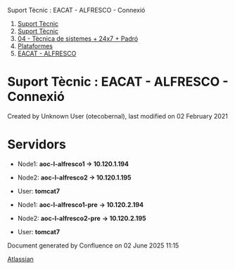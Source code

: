 Suport Tècnic : EACAT - ALFRESCO - Connexió  

1.  [Suport Tècnic](index.html)
2.  [Suport Tècnic](13893782.html)
3.  [04 - Tècnica de sistemes + 24x7 + Padró](26313202.html)
4.  [Plataformes](Plataformes_41520520.html)
5.  [EACAT - ALFRESCO](EACAT---ALFRESCO_41520680.html)

Suport Tècnic : EACAT - ALFRESCO - Connexió
===========================================

Created by Unknown User (otecobernal), last modified on 02 February 2021

Servidors 
==========

*   Node1: **aoc-l-alfresco1 → 10.120.1.194**
    
*   Node2: **aoc-l-alfresco2 → 10.120.1.195**
*   User: **tomcat7**

*   Node1: **aoc-l-alfresco1-pre** **→ **10.120.2.194****
    
*   Node2: **aoc-l-alfresco2-pre** **→ **10.120.2.195****
*   User: **tomcat7**

Document generated by Confluence on 02 June 2025 11:15

[Atlassian](http://www.atlassian.com/)